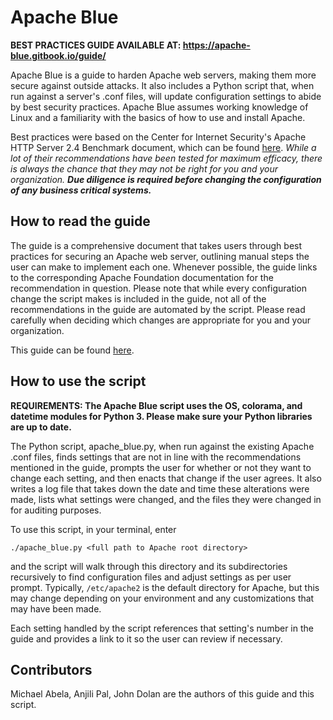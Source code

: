 # Apache Blue

**BEST PRACTICES GUIDE AVAILABLE AT: https://apache-blue.gitbook.io/guide/**

Apache Blue is a guide to harden Apache web servers, making them more secure against outside attacks. It also includes a Python script that, when run against a server's .conf files, will update configuration settings to abide by best security practices. Apache Blue assumes working knowledge of Linux and a familiarity with the basics of how to use and install Apache. 

Best practices were based on the Center for Internet Security's Apache HTTP Server 2.4 Benchmark document, which can be found [here][1]. *While a lot of their recommendations have been tested for maximum efficacy, there is always the chance that they may not be right for you and your organization. **Due diligence is required before changing the configuration of any business critical systems.***

## How to read the guide

The guide is a comprehensive document that takes users through best practices for securing an Apache web server, outlining manual steps the user can make to implement each one. Whenever possible, the guide links to the corresponding Apache Foundation documentation for the recommendation in question. Please note that while every configuration change the script makes is included in the guide, not all of the recommendations in the guide are automated by the script. Please read carefully when deciding which changes are appropriate for you and your organization.

This guide can be found [here][2].

## How to use the script

**REQUIREMENTS: The Apache Blue script uses the OS, colorama, and datetime modules for Python 3. Please make sure your Python libraries are up to date.**

The Python script, apache_blue.py, when run against the existing Apache .conf files, finds settings that are not in line with the recommendations mentioned in the guide, prompts the user for whether or not they want to change each setting, and then enacts that change if the user agrees. It also writes a log file that takes down the date and time these alterations were made, lists what settings were changed, and the files they were changed in for auditing purposes.

To use this script, in your terminal, enter 

`./apache_blue.py <full path to Apache root directory>`

and the script will walk through this directory and its subdirectories recursively to find configuration files and adjust settings as per user prompt. Typically, `/etc/apache2` is the default directory for Apache, but this may change depending on your environment and any customizations that may have been made. 

Each setting handled by the script references that setting's number in the guide and provides a link to it so the user can review if necessary. 

[1]: https://drive.google.com/file/d/1vCs7GY0hdpjl42u7_hpR5LzU9sfBIk-e/view
[2]: https://apache-blue.gitbook.io/guide/


## Contributors

Michael Abela, Anjili Pal, John Dolan are the authors of this guide and this script.
